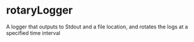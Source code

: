 # rotaryLogger
A logger that outputs to Stdout and a file location, and rotates the logs at a specified time interval
